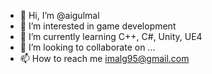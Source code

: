 - 👋 Hi, I’m @aigulmal
- 👀 I’m interested in game development
- 🌱 I’m currently learning C++, C#, Unity, UE4
- 💞️ I’m looking to collaborate on ...
- 📫 How to reach me imalg95@gmail.com

<!---
aigulmal/aigulmal is a ✨ special ✨ repository because its `README.md` (this file) appears on your GitHub profile.
You can click the Preview link to take a look at your changes.
--->
